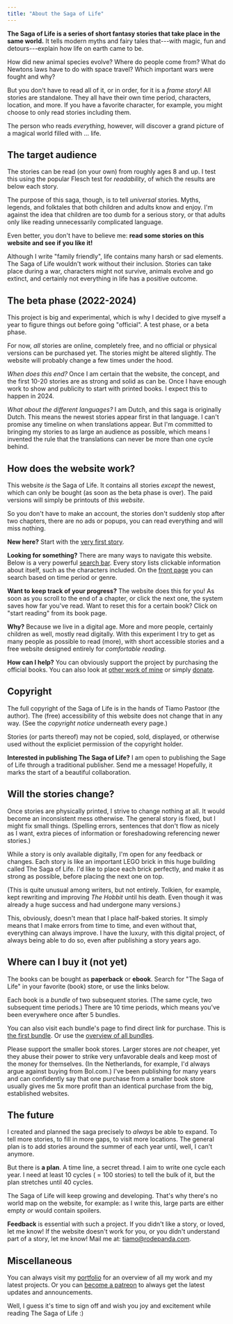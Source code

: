 ```yaml
---
title: "About the Saga of Life"
---
```


**The Saga of Life is a series of short fantasy stories that take place in the same world.** It tells modern myths and fairy tales that---with magic, fun and detours---explain how life on earth came to be.

How did new animal species evolve? Where do people come from? What do Newtons laws have to do with space travel? Which important wars were fought and why?

But you don't have to read all of it, or in order, for it is a _frame story_! All stories are standalone. They all have their own time period, characters, location, and more. If you have a favorite character, for example, you might choose to only read stories including them.

The person who reads _everything_, however, will discover a grand picture of a magical world filled with ... life.

## The target audience

The stories can be read (on your own) from roughly ages 8 and up. I test this using the popular Flesch test for _readability_, of which the results are below each story.

The purpose of this saga, though, is to tell _universal_ stories. Myths, legends, and folktales that both children and adults know and enjoy. I'm against the idea that children are too dumb for a serious story, or that adults only like reading unnecessarily complicated language.

Even better, you don't have to believe me: **read some stories on this website and see if you like it!**

Although I write "family friendly", life contains many harsh or sad elements. The Saga of Life wouldn't work without their inclusion. Stories can take place during a war, characters might not survive, animals evolve and go extinct, and certainly not everything in life has a positive outcome.

## The beta phase (2022-2024)

This project is big and experimental, which is why I decided to give myself a year to figure things out before going "official". A test phase, or a beta phase.

For now, _all_ stories are online, completely free, and no official or physical versions can be purchased yet. The stories might be altered slightly. The website will probably change a few times under the hood.

_When does this end?_ Once I am certain that the website, the concept, and the first 10-20 stories are as strong and solid as can be. Once I have enough work to show and publicity to start with printed books. I expect this to happen in 2024.

_What about the different languages?_ I am Dutch, and this saga is originally Dutch. This means the newest stories appear first in that language. I can't promise any timeline on when translations appear. But I'm committed to bringing my stories to as large an audience as possible, which means I invented the rule that the translations can never be more than one cycle behind.

## How does the website work?

This website _is_ the Saga of Life. It contains all stories _except_ the newest, which can only be bought (as soon as the beta phase is over). The paid versions will simply be printouts of _this website_.

So you don't have to make an account, the stories don't suddenly stop after two chapters, there are no ads or popups, you can read everything and will miss nothing.

**New here?** Start with the [very first story](/en/oebps/books/the-banished-siblings).

**Looking for something?** There are many ways to navigate this website. Below is a very powerful [search bar](#zoekbalk). Every story lists clickable information about itself, such as the characters included. On the [front page](/en/#verhalen-zoeken) you can search based on time period or genre.

**Want to keep track of your progress?** The website does this for you! As soon as you scroll to the end of a chapter, or click the next one, the system saves how far you've read. Want to reset this for a certain book? Click on "start reading" from its book page.

**Why?** Because we live in a digital age. More and more people, certainly children as well, mostly read digitally. With this experiment I try to get as many people as possible to read (more), with short accessible stories and a free website designed entirely for _comfortable reading_.

**How can I help?** You can obviously support the project by purchasing the official books. You can also look at [other work of mine](https://rodepanda.com) or simply [donate](https://patreon.com/tiamopastoor).

## Copyright

The full copyright of the Saga of Life is in the hands of Tiamo Pastoor (the author). The (free) accessibility of this website does not change that in any way. (See the _copyright notice_ underneath every page.)

Stories (or parts thereof) may not be copied, sold, displayed, or otherwise used without the expliciet permission of the copyright holder.

**Interested in publishing The Saga of Life?** I am open to publishing the Sage of Life through a traditional publisher. Send me a message! Hopefully, it marks the start of a beautiful collaboration.

## Will the stories change?

Once stories are physically printed, I strive to change nothing at all. It would become an inconsistent mess otherwise. The general story is fixed, but I might fix small things. (Spelling errors, sentences that don't flow as nicely as I want, extra pieces of information or foreshadowing referencing newer stories.) 

While a story is only available digitally, I'm open for any feedback or changes. Each story is like an important LEGO brick in this huge building called The Saga of Life. I'd like to place each brick perfectly, and make it as strong as possible, before placing the next one on top.

(This is quite unusual among writers, but not entirely. Tolkien, for example, kept rewriting and improving _The Hobbit_ until his death. Even though it was already a huge success and had undergone many versions.)

This, obviously, doesn't mean that I place half-baked stories. It simply means that I make errors from time to time, and even without that, everything can always improve. I have the luxury, with this digital project, of always being able to do so, even after publishing a story years ago.

## Where can I buy it (not yet)

The books can be bought as **paperback** or **ebook**. Search for "The Saga of Life" in your favorite (book) store, or use the links below.

Each book is a _bundle_ of two subsequent stories. (The same cycle, two subsequent time periods.) There are 10 time periods, which means you've been everywhere once after 5 bundles.

You can also visit each bundle's page to find direct link for purchase. This is [the first bundle](/en/bundle/dreamdinos-animalgods). Or use the [overview of all bundles](/en/bundle).

Please support the smaller book stores. Larger stores are _not_ cheaper, yet they abuse their power to strike very unfavorable deals and keep most of the money for themselves. (In the Netherlands, for example, I'd always argue against buying from Bol.com.) I've been publishing for many years and can confidently say that one purchase from a smaller book store usually gives me 5x more profit than an identical purchase from the big, established websites.

## The future

I created and planned the saga precisely to _always_ be able to expand. To tell more stories, to fill in more gaps, to visit more locations. The general plan is to add stories around the summer of each year until, well, I can't anymore.

But there is **a plan**. A time line, a secret thread. I aim to write one cycle each year. I need at least 10 cycles ( = 100 stories) to tell the bulk of it, but the plan stretches until 40 cycles.

The Saga of Life will keep growing and developing. That's why there's no world map on the website, for example: as I write this, large parts are either empty _or_ would contain spoilers.

**Feedback** is essential with such a project. If you didn't like a story, or loved, let me know! If the website doesn't work for you, or you didn't understand part of a story, let me know! Mail me at: [tiamo@rodepanda.com](mailto:tiamo@rodepanda.com).

## Miscellaneous

You can always visit my [portfolio](https://rodepanda.com) for an overview of all my work and my latest projects. Or you can [become a patreon](https://patreon.com/tiamopastoor) to always get the latest updates and announcements.

Well, I guess it's time to sign off and wish you joy and excitement while reading The Saga of Life :)